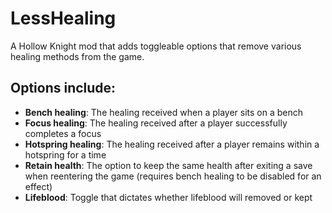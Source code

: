 # LessHealing

A Hollow Knight mod that adds toggleable options that remove various healing methods from the game.

## Options include:
-  **Bench healing**: The healing received when a player sits on a bench
-  **Focus healing**: The healing received after a player successfully completes a focus
-  **Hotspring healing**: The healing received after a player remains within a hotspring for a time
-  **Retain health**: The option to keep the same health after exiting a save when reentering the game (requires bench healing to be disabled for an effect)
-  **Lifeblood**: Toggle that dictates whether lifeblood will removed or kept
